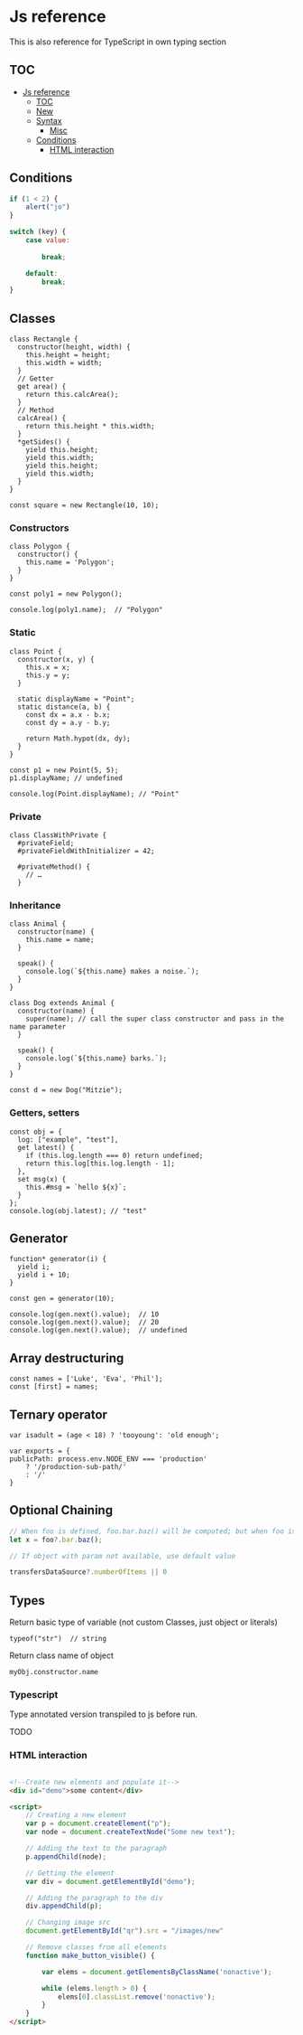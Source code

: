 # Js reference

This is also reference for TypeScript in own typing section

## TOC

<!-- TOC -->
* [Js reference](#js-reference)
  * [TOC](#toc)
  * [New](#new)
  * [Syntax](#syntax)
    * [Misc](#misc)
  * [Conditions](#conditions)
    * [HTML interaction](#html-interaction)
<!-- TOC -->


## Conditions
```js
if (1 < 2) {
    alert("jo")
}

switch (key) {
    case value:
        
        break;

    default:
        break;
}
```

## Classes

    class Rectangle {
      constructor(height, width) {
        this.height = height;
        this.width = width;
      }
      // Getter
      get area() {
        return this.calcArea();
      }
      // Method
      calcArea() {
        return this.height * this.width;
      }
      *getSides() {
        yield this.height;
        yield this.width;
        yield this.height;
        yield this.width;
      }
    }

    const square = new Rectangle(10, 10);

### Constructors

    class Polygon {
      constructor() {
        this.name = 'Polygon';
      }
    }

    const poly1 = new Polygon();

    console.log(poly1.name);  // "Polygon"

### Static

    class Point {
      constructor(x, y) {
        this.x = x;
        this.y = y;
      }

      static displayName = "Point";
      static distance(a, b) {
        const dx = a.x - b.x;
        const dy = a.y - b.y;

        return Math.hypot(dx, dy);
      }
    }

    const p1 = new Point(5, 5);
    p1.displayName; // undefined

    console.log(Point.displayName); // "Point"

### Private

    class ClassWithPrivate {
      #privateField;
      #privateFieldWithInitializer = 42;

      #privateMethod() {
        // …
      }

### Inheritance

    class Animal {
      constructor(name) {
        this.name = name;
      }

      speak() {
        console.log(`${this.name} makes a noise.`);
      }
    }

    class Dog extends Animal {
      constructor(name) {
        super(name); // call the super class constructor and pass in the name parameter
      }

      speak() {
        console.log(`${this.name} barks.`);
      }
    }

    const d = new Dog("Mitzie");


### Getters, setters

    const obj = {
      log: ["example", "test"],
      get latest() {
        if (this.log.length === 0) return undefined;
        return this.log[this.log.length - 1];
      },
      set msg(x) {
        this.#msg = `hello ${x}`;
      }
    };
    console.log(obj.latest); // "test"


## Generator

    function* generator(i) {
      yield i;
      yield i + 10;
    }

    const gen = generator(10);

    console.log(gen.next().value);  // 10
    console.log(gen.next().value);  // 20
    console.log(gen.next().value);  // undefined

## Array destructuring

    const names = ['Luke', 'Eva', 'Phil']; 
    const [first] = names;  

## Ternary operator

    var isadult = (age < 18) ? 'tooyoung': 'old enough';

    var exports = {
    publicPath: process.env.NODE_ENV === 'production'
        ? '/production-sub-path/'
        : '/'
    }

## Optional Chaining

```js
// When foo is defined, foo.bar.baz() will be computed; but when foo is null or undefined, stop what we’re doing and just return undefined
let x = foo?.bar.baz();

// If object with param not available, use default value

transfersDataSource?.numberOfItems || 0
```

## Types


Return basic type of variable (not custom Classes, just object or literals)
    
    typeof("str")  // string

Return class name of object

    myObj.constructor.name

### Typescript

Type annotated version transpiled to js before run.

TODO

### HTML interaction
```html

<!--Create new elements and populate it-->
<div id="demo">some content</div>

<script>
    // Creating a new element
    var p = document.createElement("p");
    var node = document.createTextNode("Some new text");

    // Adding the text to the paragraph
    p.appendChild(node);

    // Getting the element 
    var div = document.getElementById("demo");

    // Adding the paragraph to the div
    div.appendChild(p);

    // Changing image src
    document.getElementById("qr").src = "/images/new"

    // Remove classes from all elements
    function make_button_visible() {

        var elems = document.getElementsByClassName('nonactive');

        while (elems.length > 0) {
            elems[0].classList.remove('nonactive');
        }
    }
</script>
```
